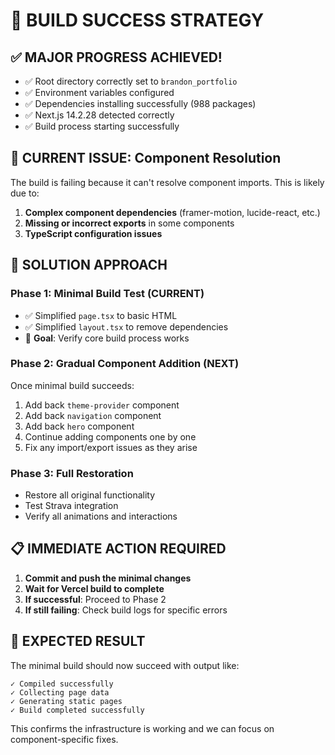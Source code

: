 # 🎯 BUILD SUCCESS STRATEGY

## ✅ MAJOR PROGRESS ACHIEVED!
- ✅ Root directory correctly set to `brandon_portfolio`
- ✅ Environment variables configured
- ✅ Dependencies installing successfully (988 packages)
- ✅ Next.js 14.2.28 detected correctly
- ✅ Build process starting successfully

## 🔧 CURRENT ISSUE: Component Resolution
The build is failing because it can't resolve component imports. This is likely due to:

1. **Complex component dependencies** (framer-motion, lucide-react, etc.)
2. **Missing or incorrect exports** in some components
3. **TypeScript configuration issues**

## 🚀 SOLUTION APPROACH

### Phase 1: Minimal Build Test (CURRENT)
- ✅ Simplified `page.tsx` to basic HTML
- ✅ Simplified `layout.tsx` to remove dependencies
- 🎯 **Goal**: Verify core build process works

### Phase 2: Gradual Component Addition (NEXT)
Once minimal build succeeds:
1. Add back `theme-provider` component
2. Add back `navigation` component
3. Add back `hero` component
4. Continue adding components one by one
5. Fix any import/export issues as they arise

### Phase 3: Full Restoration
- Restore all original functionality
- Test Strava integration
- Verify all animations and interactions

## 📋 IMMEDIATE ACTION REQUIRED
1. **Commit and push the minimal changes**
2. **Wait for Vercel build to complete**
3. **If successful**: Proceed to Phase 2
4. **If still failing**: Check build logs for specific errors

## 🎯 EXPECTED RESULT
The minimal build should now succeed with output like:
```
✓ Compiled successfully
✓ Collecting page data
✓ Generating static pages
✓ Build completed successfully
```

This confirms the infrastructure is working and we can focus on component-specific fixes.